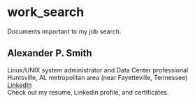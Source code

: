 # work_search
Documents important to my job search.

Alexander P. Smith
------------------
Linux/UNIX system administrator and Data Center professional  
Huntsville, AL metropolitan area (near Fayetteville, Tennessee)  
[LinkedIn](http://www.linkedin.com/in/alexanderpsmith)  
Check out my resume, LinkedIn profile, and certificates.  
